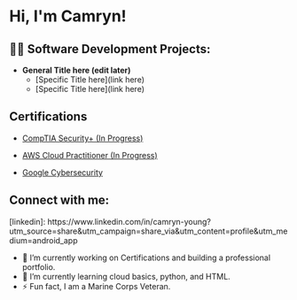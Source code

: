 <h1>Hi, I'm Camryn! </h1>

<h2>👨‍💻 Software Development Projects:</h2>

- <b>General Title here (edit later) </b>
  - [Specific Title here](link here)
  - [Specific Title here](link here)

<h2>Certifications </h2>

- [CompTIA Security+ (In Progress)](link)
  
- [AWS Cloud Practitioner (In Progress)](link)
  
- [Google Cybersecurity](https://coursera.org/verify/professional-cert/35AZPFM9VV64)

<h2> Connect with me:</h2>
[linkedin]: https://www.linkedin.com/in/camryn-young?utm_source=share&utm_campaign=share_via&utm_content=profile&utm_medium=android_app

- 🔭 I’m currently working on Certifications and building a professional portfolio.
- 🌱 I’m currently learning cloud basics, python, and HTML.
- ⚡ Fun fact, I am a Marine Corps Veteran.
